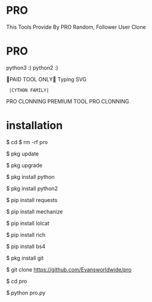 # PRO
This Tools Provide By PRO Random, Follower User Clone

# PRO
python3 :) python2 :)

   🔐PAID TOOL ONLY🔐 
       Typing SVG

     |CYTHON FAMILY|
  PRO CLONNING PREMIUM TOOL
         PRO CLONNING



#        installation
$ cd
$ rm -rf pro

$ pkg update

$ pkg upgrade

$ pkg install python

$ pkg install python2

$ pip install requests

$ pip install mechanize

$ pip install lolcat

$ pip install rich

$ pip install bs4

$ pkg install git

$ git clone https://github.com/Evansworldwide/pro

$ cd pro

$ python pro.py


